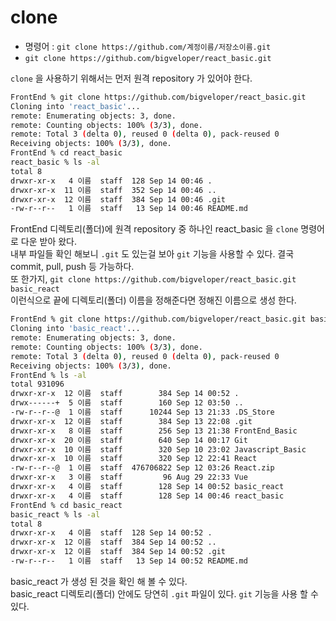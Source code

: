# clone
 - 명령어 : `git clone https://github.com/계정이름/저장소이름.git`
 - `git clone https://github.com/bigveloper/react_basic.git`  

`clone` 을 사용하기 위해서는 먼저 원격 repository 가 있어야 한다.  
  
```sh
FrontEnd % git clone https://github.com/bigveloper/react_basic.git
Cloning into 'react_basic'...
remote: Enumerating objects: 3, done.
remote: Counting objects: 100% (3/3), done.
remote: Total 3 (delta 0), reused 0 (delta 0), pack-reused 0
Receiving objects: 100% (3/3), done.
FrontEnd % cd react_basic
react_basic % ls -al
total 8
drwxr-xr-x   4 이름  staff  128 Sep 14 00:46 .
drwxr-xr-x  11 이름  staff  352 Sep 14 00:46 ..
drwxr-xr-x  12 이름  staff  384 Sep 14 00:46 .git
-rw-r--r--   1 이름  staff   13 Sep 14 00:46 README.md
```
FrontEnd 디렉토리(폴더)에 원격 repository 중 하나인 react_basic 을 `clone` 명령어로 다운 받아 왔다.  
내부 파일들 확인 해보니 `.git` 도 있는걸 보아 `git` 기능을 사용할 수 있다. 결국 commit, pull, push 등 가능하다.  
또 한가지,
`git clone https://github.com/bigveloper/react_basic.git basic_react`  
이런식으로 끝에 디렉토리(폴더) 이름을 정해준다면 정해진 이름으로 생성 한다.
```sh
FrontEnd % git clone https://github.com/bigveloper/react_basic.git basic_react
Cloning into 'basic_react'...
remote: Enumerating objects: 3, done.
remote: Counting objects: 100% (3/3), done.
remote: Total 3 (delta 0), reused 0 (delta 0), pack-reused 0
Receiving objects: 100% (3/3), done.
FrontEnd % ls -al
total 931096
drwxr-xr-x  12 이름  staff        384 Sep 14 00:52 .
drwx------+  5 이름  staff        160 Sep 12 03:50 ..
-rw-r--r--@  1 이름  staff      10244 Sep 13 21:33 .DS_Store
drwxr-xr-x  12 이름  staff        384 Sep 13 22:08 .git
drwxr-xr-x   8 이름  staff        256 Sep 13 21:38 FrontEnd_Basic
drwxr-xr-x  20 이름  staff        640 Sep 14 00:17 Git
drwxr-xr-x  10 이름  staff        320 Sep 10 23:02 Javascript_Basic
drwxr-xr-x  10 이름  staff        320 Sep 12 22:41 React
-rw-r--r--@  1 이름  staff  476706822 Sep 12 03:26 React.zip
drwxr-xr-x   3 이름  staff         96 Aug 29 22:33 Vue
drwxr-xr-x   4 이름  staff        128 Sep 14 00:52 basic_react
drwxr-xr-x   4 이름  staff        128 Sep 14 00:46 react_basic
FrontEnd % cd basic_react
basic_react % ls -al
total 8
drwxr-xr-x   4 이름  staff  128 Sep 14 00:52 .
drwxr-xr-x  12 이름  staff  384 Sep 14 00:52 ..
drwxr-xr-x  12 이름  staff  384 Sep 14 00:52 .git
-rw-r--r--   1 이름  staff   13 Sep 14 00:52 README.md
```
basic_react 가 생성 된 것을 확인 해 볼 수 있다.  
basic_react 디렉토리(폴더) 안에도 당연히 `.git` 파일이 있다. `git` 기능을 사용 할 수 있다.
